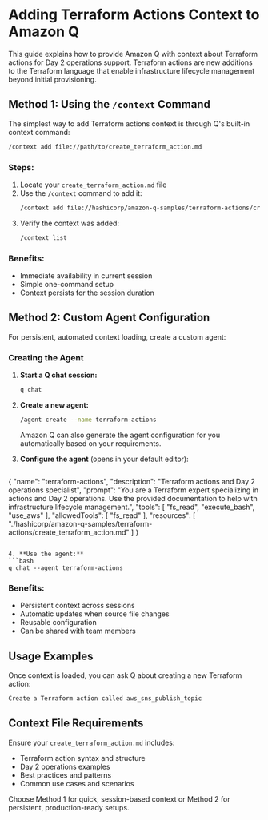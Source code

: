 # Adding Terraform Actions Context to Amazon Q

This guide explains how to provide Amazon Q with context about Terraform actions for Day 2 operations support. Terraform actions are new additions to the Terraform language that enable infrastructure lifecycle management beyond initial provisioning.

## Method 1: Using the `/context` Command

The simplest way to add Terraform actions context is through Q's built-in context command:

```bash
/context add file://path/to/create_terraform_action.md
```

### Steps:
1. Locate your `create_terraform_action.md` file
2. Use the `/context` command to add it:
   ```bash
   /context add file://hashicorp/amazon-q-samples/terraform-actions/create_terraform_action.md
   ```
3. Verify the context was added:
   ```bash
   /context list
   ```

### Benefits:
- Immediate availability in current session
- Simple one-command setup
- Context persists for the session duration

## Method 2: Custom Agent Configuration

For persistent, automated context loading, create a custom agent:

### Creating the Agent

1. **Start a Q chat session:**
   ```bash
   q chat
   ```

2. **Create a new agent:**
   ```bash
   /agent create --name terraform-actions
   ```

   Amazon Q can also generate the agent configuration for you automatically based on your requirements.

3. **Configure the agent** (opens in your default editor):
   ```json
{
    "name": "terraform-actions",
    "description": "Terraform actions and Day 2 operations specialist",
    "prompt": "You are a Terraform expert specializing in actions and Day 2 operations. Use the provided documentation to help with infrastructure lifecycle management.",
    "tools": [
        "fs_read",
        "execute_bash",
        "use_aws"
    ],
    "allowedTools": [
        "fs_read"
    ],
    "resources": [
        "./hashicorp/amazon-q-samples/terraform-actions/create_terraform_action.md"
    ]
}
   ```

4. **Use the agent:**
   ```bash
   q chat --agent terraform-actions
   ```

### Benefits:
- Persistent context across sessions
- Automatic updates when source file changes
- Reusable configuration
- Can be shared with team members

## Usage Examples

Once context is loaded, you can ask Q about creating a new Terraform action:

```bash
Create a Terraform action called aws_sns_publish_topic
```

## Context File Requirements

Ensure your `create_terraform_action.md` includes:
- Terraform action syntax and structure
- Day 2 operations examples
- Best practices and patterns
- Common use cases and scenarios

Choose Method 1 for quick, session-based context or Method 2 for persistent, production-ready setups.
